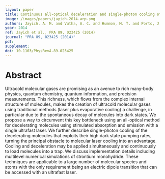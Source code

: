 ```yaml
---
layout: paper
title: Continuous all-optical deceleration and single-photon cooling of molecular beams
image: /images/papers/jayich-2014-arp.png
authors: Jayich, A. M. and Vutha, A. C. and Hummon, M. T. and Porto, J. V. and Campbell, W. C.
year: 2014
ref: Jayich et al., PRA 89, 023425 (2014)
journal: "PRA 89, 023425 (2014)"
pdf:
supplement: 
doi: 10.1103/PhysRevA.89.023425
---
```


# Abstract

Ultracold molecular gases are promising as an avenue to rich many-body physics, quantum chemistry, quantum information, and precision measurements. This richness, which flows from the complex internal structure of molecules, makes the creation of ultracold molecular gases using traditional methods (laser plus evaporative cooling) a challenge, in particular due to the spontaneous decay of molecules into dark states. We propose a way to circumvent this key bottleneck using an all-optical method for decelerating molecules using stimulated absorption and emission with a single ultrafast laser. We further describe single-photon cooling of the decelerating molecules that exploits their high dark state pumping rates, turning the principal obstacle to molecular laser cooling into an advantage. Cooling and deceleration may be applied simultaneously and continuously to load molecules into a trap. We discuss implementation details including multilevel numerical simulations of strontium monohydride. These techniques are applicable to a large number of molecular species and atoms with the only requirement being an electric dipole transition that can be accessed with an ultrafast laser.
